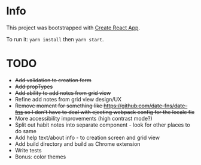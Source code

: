 # Info

This project was bootstrapped with [Create React App](https://github.com/facebookincubator/create-react-app).

To run it: `yarn install` then `yarn start`.

# TODO

- ~~Add validation to creation form~~
- ~~Add propTypes~~
- ~~Add ability to add notes from grid view~~
- Refine add notes from grid view design/UX
- ~~Remove moment for something like https://github.com/date-fns/date-fns so I don't have to deal with ejecting webpack config for the locale fix~~
- More accessibility improvements (high contrast mode?)
- Split out habit notes into separate component - look for other places to do same
- Add help text/about info - to creation screen and grid view
- Add build directory and build as Chrome extension
- Write tests
- Bonus: color themes
